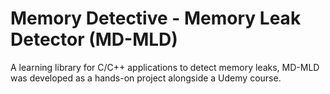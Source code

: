 # Memory Detective - Memory Leak Detector (MD-MLD)

A learning library for C/C++ applications to detect memory leaks, MD-MLD was developed as a hands-on project alongside a Udemy course.


